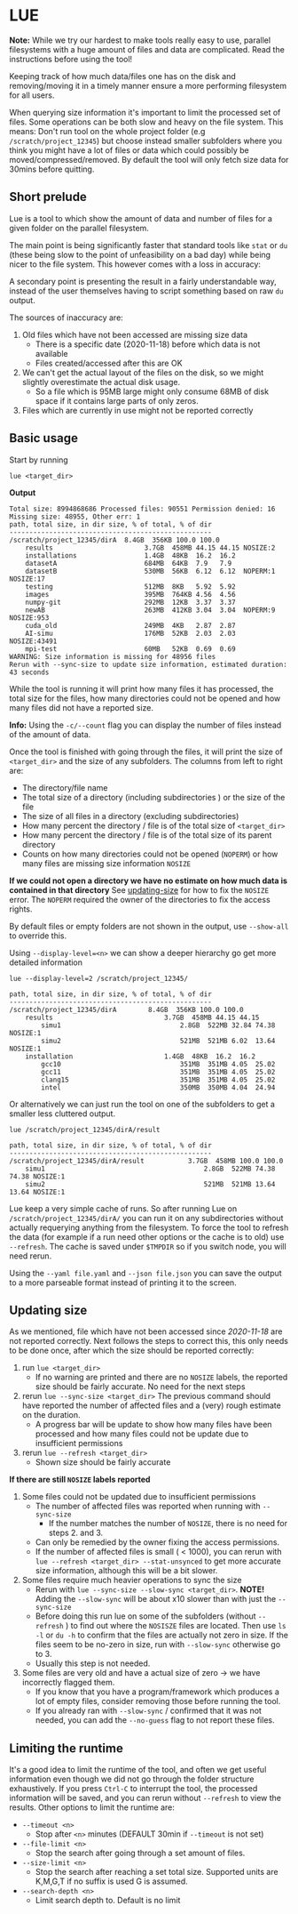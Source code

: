 # LUE

**Note:**
While we try our hardest to make tools really easy to use,
parallel filesystems with a huge amount of files and data are complicated. 
Read the instructions before using the tool!

Keeping track of how much data/files one has on the disk and removing/moving it in a timely manner
ensure a more performing filesystem for all users. 

When querying size information it's important to limit the processed set of files. 
Some operations can be both slow and heavy on the file system. This means:
Don't run tool on the whole project folder (e.g `/scratch/project_12345`) but choose instead 
smaller subfolders where you think you might have a lot of files or data which could possibly
be moved/compressed/removed. By default the tool will only fetch size data for 30mins before quitting.

## Short prelude

Lue is a tool to which show the amount of data and number of files
for a given folder on the parallel filesystem.   

The main point is being significantly faster that standard tools
like `stat` or `du` (these being slow to the point of unfeasibility on a bad day) while being nicer to the file system. This however comes with a loss in accuracy: 

A secondary point is presenting the result in a fairly understandable way,
instead of the user themselves having to script something based on raw `du` output.  

The  sources of inaccuracy are:

1. Old files which have not been accessed are missing size data
	- There is a specific date (2020-11-18) before which data is not available
	- Files created/accessed after this are OK 	
2. We can't get the actual layout of the files on the disk, so we might slightly overestimate the actual disk usage.  
	- So a file which is 95MB large might only consume 68MB of disk space if it contains large parts of only zeros. 
3. Files which are currently in use might not be reported correctly


## Basic usage
Start by running 

```
lue <target_dir>
```

**Output**
```
Total size: 8994868686 Processed files: 90551 Permission denied: 16 Missing size: 48955, Other err: 1
path, total size, in dir size, % of total, % of dir
---------------------------------------------------
/scratch/project_12345/dirA  8.4GB  356KB 100.0 100.0
    results                       3.7GB  458MB 44.15 44.15 NOSIZE:2
    installations                 1.4GB  48KB  16.2  16.2 
    datasetA                      684MB  64KB  7.9   7.9  
    datasetB                      530MB  56KB  6.12  6.12  NOPERM:1 NOSIZE:17
    testing                       512MB  8KB   5.92  5.92 
    images                        395MB  764KB 4.56  4.56 
    numpy-git                     292MB  12KB  3.37  3.37 
    newAB                         263MB  412KB 3.04  3.04  NOPERM:9 NOSIZE:953
    cuda_old                      249MB  4KB   2.87  2.87 
    AI-simu                       176MB  52KB  2.03  2.03  NOSIZE:43491
    mpi-test                      60MB   52KB  0.69  0.69 
WARNING: Size information is missing for 48956 files
Rerun with --sync-size to update size information, estimated duration: 43 seconds
```

While the tool is running it will print how many files it has processed, the total size for the files,
how many directories could not be opened and how many files did not have a reported size.

**Info:** Using the `-c/--count` flag you can display the number of files instead of the amount of data.

Once the tool is finished with going through the files, it will print the size of `<target_dir>`
 and the size of any subfolders. The columns from left to right are: 
 
 - The directory/file name
 - The total size of a directory (including subdirectories ) or the size of the file
 - The size of all files in a directory (excluding subdirectories)
 - How many percent the directory / file is of the total size of `<target_dir>`
 - How many percent the directory / file is of the total size of its parent directory   
 - Counts on how many directories could not be opened  (`NOPERM`) or how many files are missing size information `NOSIZE` 
 
 **If we could not open a directory we have no estimate on how much data is contained in that directory**
 See [updating-size](#updating-size) for how to fix the `NOSIZE` error. The `NOPERM` required the owner of the directories to fix the access rights.  
 
 
 By default files or empty folders are not shown in the output, use `--show-all` to override this. 
 
 Using `--display-level=<n>` we can show a deeper hierarchy go get more detailed information
 
 ```
 lue --display-level=2 /scratch/project_12345/
 ```

```
path, total size, in dir size, % of total, % of dir
---------------------------------------------------
/scratch/project_12345/dirA        8.4GB  356KB 100.0 100.0
    results                            3.7GB  458MB 44.15 44.15
        simu1                              2.8GB  522MB 32.84 74.38 NOSIZE:1
        simu2                        	   521MB  521MB 6.02  13.64 NOSIZE:1
    installation                       1.4GB  48KB  16.2  16.2 
        gcc10                		       351MB  351MB 4.05  25.02
        gcc11                              351MB  351MB 4.05  25.02
        clang15                            351MB  351MB 4.05  25.02
        intel                              350MB  350MB 4.04  24.94
```

Or alternatively we can just run the tool on one of the subfolders to get a smaller less cluttered output.  
```
lue /scratch/project_12345/dirA/result 
```

```
path, total size, in dir size, % of total, % of dir
---------------------------------------------------
/scratch/project_12345/dirA/result           3.7GB  458MB 100.0 100.0
    simu1                                        2.8GB  522MB 74.38 74.38 NOSIZE:1
    simu2                                        521MB  521MB 13.64 13.64 NOSIZE:1
```

Lue keep a very simple cache of runs. So after running Lue on `/scratch/project_12345/dirA/` you can run it on any subdirectories without actually requerying anything from the filesystem. To force the tool to refresh the data (for example if a run need other options or the cache is to old) use `--refresh`. The cache is saved under `$TMPDIR` so if you switch
node, you will need rerun.  

Using the `--yaml file.yaml` and `--json file.json` you can save the output to a more parseable format instead of printing it to the screen.  

## Updating size
As we mentioned, file which have not been accessed since _2020-11-18_ are not reported correctly. Next follows the steps to correct this,
this only needs to be done once, after which the size should be reported correctly:

1. run `lue <target_dir>`
	- If no warning are printed and there are no `NOSIZE` labels,  the reported size should be fairly accurate. No need for the next steps 
2. rerun `lue --sync-size <target_dir>` The previous command should have reported the number of affected files and a (very) rough estimate on the duration.
	- A progress bar will be update to show how many files have been processed and how many files could not be update due to insufficient permissions
3. rerun `lue --refresh <target_dir>`
	- Shown size should be fairly accurate

**If there are still `NOSIZE` labels reported**

1. Some files could not be updated due to insufficient permissions
	- The number of affected files was reported when running with `--sync-size` 
		- If the number matches the number of `NOSIZE`, there is no need for steps 2. and 3.  
	- Can only be remedied by the owner fixing the access permissions. 
	- If the number of affected files is small ( < 1000), you can rerun with `lue --refresh <target_dir> --stat-unsynced`  to get more accurate size information, although this will be a bit slower. 
2. Some files require much heavier operations to sync the size
	- Rerun with `lue --sync-size --slow-sync <target_dir>`. **NOTE!** Adding the `--slow-sync` will be about x10 slower than with just the `--sync-size` 
	- Before doing this run lue on some of the subfolders (without `--refresh` ) to find out where the `NOSISZE` files are located. Then use `ls -l` or `du -h` to confirm 
that the files are actually not zero in size. If the files seem to be no-zero in size, run with `--slow-sync` otherwise go to 3.     
    - Usually this step is not needed.
3. Some files are very old and have a  actual size of zero -> we have incorrectly flagged them. 
	- If you know that you have a program/framework which produces a lot of empty files, consider removing those before running the tool.  
	- If you already ran with `--slow-sync` / confirmed that it was not needed, you can add the `--no-guess` flag to not report these files.


## Limiting the runtime
It's a good idea to limit the runtime of the tool, and often we get useful information
even though we did not go through the folder structure exhaustively.  If you press `Ctrl-C` to interrupt 
the tool,  the processed information will be saved, and you can rerun without `--refresh` to view
the results. Other options to limit the runtime are: 

- `--timeout <n>`
	- Stop after `<n>` minutes (DEFAULT 30min if `--timeout` is not set) 
- `--file-limit <n>`
	- Stop the search after going through a set amount of files.
- `--size-limit <n>` 
	- Stop the search after reaching a set total size. Supported units are K,M,G,T if no suffix is used G is assumed.
- `--search-depth <n>`
     - Limit search depth to.  Default is no limit

